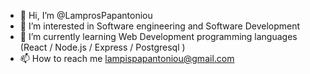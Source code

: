 - 👋 Hi, I’m @LamprosPapantoniou
- 👀 I’m interested in Software engineering and Software Development
- 🌱 I’m currently learning Web Development programming languages (React / Node.js / Express / Postgresql )
- 📫 How to reach me lampispapantoniou@gmail.com

<!---
LamprosPapantoniou/LamprosPapantoniou is a ✨ special ✨ repository because its `README.md` (this file) appears on your GitHub profile.
You can click the Preview link to take a look at your changes.
--->
